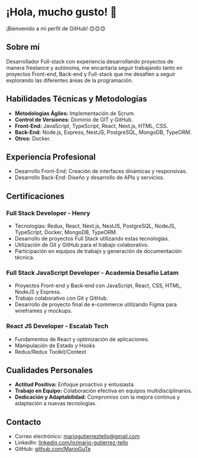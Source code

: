 # ¡Hola, mucho gusto! 👋

¡Bienvenido a mi perfil de GitHub! 😊😊😊

## Sobre mí

Desarrollador Full-stack con experiencia desarrollando proyectos de manera freelance y autónoma, me encantaría seguir trabajando tanto en proyectos Front-end, Back-end y Full-stack que me desafíen a seguir explorando las diferentes áreas de la programación.

## Habilidades Técnicas y Metodologías

- **Metodologías Ágiles:** Implementación de Scrum.
- **Control de Versiones:** Dominio de GIT y GitHub.
- **Front-End:** JavaScript, TypeScript, React, Next.js, HTML, CSS.
- **Back-End:** Node.js, Express, NestJS, PostgreSQL, MongoDB, TypeORM.
- **Otros:** Docker.

## Experiencia Profesional

- Desarrollo Front-End: Creación de interfaces dinámicas y responsivas.
- Desarrollo Back-End: Diseño y desarrollo de APIs y servicios.

## Certificaciones

### Full Stack Developer - Henry

- Tecnologías: Redux, React, Next.js, NestJS, PostgreSQL, NodeJS, TypeScript, Docker, MongoDB, TypeORM.
- Desarrollo de proyectos Full Stack utilizando estas tecnologías.
- Utilización de Git y GitHub para el trabajo colaborativo.
- Participación en equipos de trabajo y generación de documentación técnica.

### Full Stack JavaScript Developer - Academia Desafío Latam

- Proyectos Front-end y Back-end con JavaScript, React, CSS, HTML, NodeJS y Express.
- Trabajo colaborativo con Git y GitHub.
- Desarrollo de proyecto final de e-commerce utilizando Figma para wireframes y mockups.

### React JS Developer - Escalab Tech

- Fundamentos de React y optimización de aplicaciones.
- Manipulación de Estado y Hooks
- Redux/Redux Toolkit/Context
   
## Cualidades Personales

- **Actitud Positiva:** Enfoque proactivo y entusiasta.
- **Trabajo en Equipo:** Colaboración efectiva en equipos multidisciplinarios.
- **Dedicación y Adaptabilidad:** Compromiso con la mejora continua y adaptación a nuevas tecnologías.

## Contacto

- Correo electrónico: mariogutierreztello@gmail.com
- LinkedIn: [linkedin.com/in/mario-gutierrez-tello](https://www.linkedin.com/in/mario-gutierrez-tello/)
- GitHub: [github.com/MarioGuTe](https://github.com/MarioGuTe)
